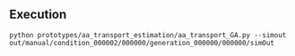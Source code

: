 

## Execution

    python prototypes/aa_transport_estimation/aa_transport_GA.py --simout out/manual/condition_000002/000000/generation_000000/000000/simOut